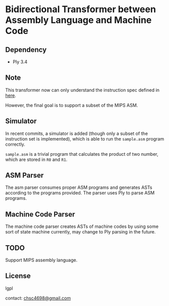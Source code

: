 
Bidirectional Transformer between Assembly Language and Machine Code
====


Dependency
----

* Ply 3.4


Note
----

This transformer now can only understand the instruction spec defined in
[here](https://github.com/brickgao/CPU_Exercise/blob/master/op_codes.md ).

However, the final goal is to support a subset of the MIPS ASM.


Simulator
----

In recent commits, a simulator is added (though only a subset of the
instruction set is implemented), which is able to run the `sample.asm`
program correctly.

`sample.asm` is a trivial program that calculates the product of two number,
which are stored in `R0` and `R1`.


ASM Parser
----

The asm parser consumes proper ASM programs and generates ASTs according to
the programs provided. The parser uses Ply to parse ASM programs.


Machine Code Parser
----

The machine code parser creates ASTs of machine codes by using some sort
of state machine currently, may change to Ply parsing in the future.


TODO
----

Support MIPS assembly language.


License
----

lgpl


contact: chsc4698@gmail.com

